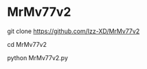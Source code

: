 # MrMv77v2



 git clone https://github.com/Izz-XD/MrMv77v2 






 cd MrMv77v2







 python MrMv77v2.py
